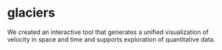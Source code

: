 # glaciers
We created an interactive tool that generates a unified visualization of velocity in space and time and supports exploration of quantitative data.
